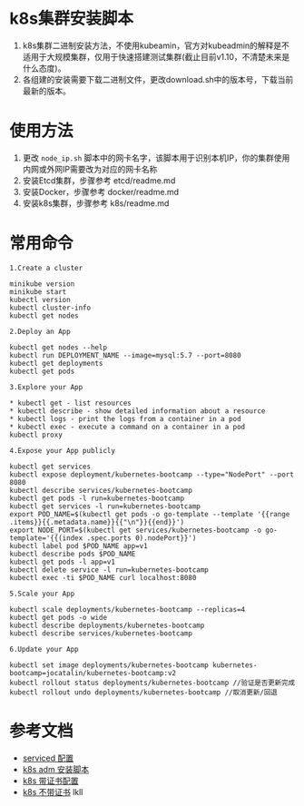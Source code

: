 k8s集群安装脚本
===============

1. k8s集群二进制安装方法，不使用kubeamin，官方对kubeadmin的解释是不适用于大规模集群，仅用于快速搭建测试集群(截止目前v1.10，不清楚未来是什么态度)。
2. 各组建的安装需要下载二进制文件，更改download.sh中的版本号，下载当前最新的版本。

# 使用方法

1. 更改 `node_ip.sh` 脚本中的网卡名字，该脚本用于识别本机IP，你的集群使用内网或外网IP需要改为对应的网卡名称
2. 安装Etcd集群，步骤参考 etcd/readme.md
3. 安装Docker，步骤参考 docker/readme.md
4. 安装k8s集群，步骤参考 k8s/readme.md

# 常用命令

```
1.Create a cluster

minikube version
minikube start
kubectl version
kubectl cluster-info
kubectl get nodes

2.Deploy an App

kubectl get nodes --help
kubectl run DEPLOYMENT_NAME --image=mysql:5.7 --port=8080
kubectl get deployments
kubectl get pods

3.Explore your App

* kubectl get - list resources
* kubectl describe - show detailed information about a resource
* kubectl logs - print the logs from a container in a pod
* kubectl exec - execute a command on a container in a pod
kubectl proxy

4.Expose your App publicly

kubectl get services
kubectl expose deployment/kubernetes-bootcamp --type="NodePort" --port 8080
kubectl describe services/kubernetes-bootcamp
kubectl get pods -l run=kubernetes-bootcamp
kubectl get services -l run=kubernetes-bootcamp
export POD_NAME=$(kubectl get pods -o go-template --template '{{range .items}}{{.metadata.name}}{{"\n"}}{{end}}')
export NODE_PORT=$(kubectl get services/kubernetes-bootcamp -o go-template='{{(index .spec.ports 0).nodePort}}')
kubectl label pod $POD_NAME app=v1
kubectl describe pods $POD_NAME
kubectl get pods -l app=v1
kubectl delete service -l run=kubernetes-bootcamp
kubectl exec -ti $POD_NAME curl localhost:8080

5.Scale your App

kubectl scale deployments/kubernetes-bootcamp --replicas=4
kubectl get pods -o wide
kubectl describe deployments/kubernetes-bootcamp
kubectl describe services/kubernetes-bootcamp

6.Update your App

kubectl set image deployments/kubernetes-bootcamp kubernetes-bootcamp=jocatalin/kubernetes-bootcamp:v2
kubectl rollout status deployments/kubernetes-bootcamp //验证是否更新完成
kubectl rollout undo deployments/kubernetes-bootcamp //取消更新/回退
```


# 参考文档
- [serviced 配置](http://www.ruanyifeng.com/blog/2016/03/systemd-tutorial-commands.html)
- [k8s adm 安装脚本](http://sealyun.com/pro/products/?from=k8s)
- [k8s 带证书配置](http://blog.51cto.com/tryingstuff/2120374)
- [k8s 不带证书](https://blog.csdn.net/chen798213337/article/details/78501042)
lkll
